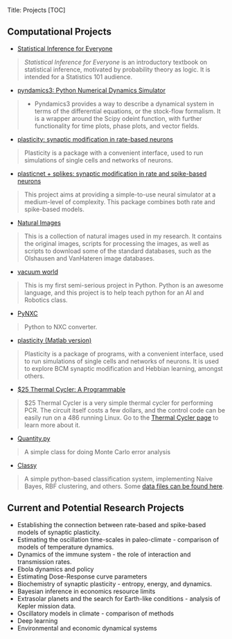 Title: Projects
[TOC]

## Computational Projects

* [Statistical Inference for Everyone](../posts/2019/Jan/14/stats-for-everyone/)
> *Statistical Inference for Everyone* is an introductory textbook on statistical inference, motivated by probability theory as logic.  It is intended for a Statistics 101 audience.  

* [pyndamics3: Python Numerical Dynamics Simulator](https://bblais.github.io/pyndamics3/)
> * Pyndamics3 provides a way to describe a dynamical system in terms of the differential equations, or the stock-flow formalism. It is a wrapper around the Scipy odeint function, with further functionality for time plots, phase plots, and vector fields.

* [plasticity: synaptic modification in rate-based neurons](https://github.com/bblais/plasticity)
> Plasticity is a package with a convenient interface, used to run simulations of single cells and networks of neurons.

* [plasticnet + splikes:  synaptic modification in rate and spike-based neurons](https://github.com/bblais/Plasticnet)
> This project aims at providing a simple-to-use neural simulator at a medium-level of complexity. This package combines both rate and spike-based models.

* [Natural Images](https://drive.google.com/open?id=1e-azd0c-k13mqQHv5dP2lluzF-_HQoR_&authuser=bblais%40bryant.edu&usp=drive_fs)
> This is a collection of natural images used in my research. It contains the original images, scripts for processing the images, as well as scripts to download some of the standard databases, such as the Olshausen and VanHateren image databases.

* [vacuum world](http://dl.dropbox.com/u/1813623/Vacuum_World.zip)
> This is my first semi-serious project in Python. Python is an awesome language, and this project is to help teach python for an AI and Robotics class.

* [PyNXC](http://dl.dropbox.com/u/1813623/pynxc.zip)
> Python to NXC converter.

* [plasticity (Matlab version)](http://web.bryant.edu/~bblais/projects/plasticity/)
> Plasticity is a package of programs, with a convenient interface, used to run simulations of single cells and networks of neurons. It is used to explore BCM synaptic modification and Hebbian learning, amongst others.

* [$25 Thermal Cycler: A Programmable](http://web.bryant.edu/~bblais/projects/cycler/)
> $25 Thermal Cycler is a very simple thermal cycler for performing PCR. The circuit itself costs a few dollars, and the control code can be easily run on a 486 running Linux. Go to the [Thermal Cycler page](http://web.bryant.edu/~bblais/projects/cycler/) to learn more about it.

* [Quantity.py](files/Quantity.py)
> A simple class for doing Monte Carlo error analysis

* [Classy](https://docs.google.com/uc?authuser=0&id=0B0pJ77HPErGWcjZlQ1lfTmltT28&export=download)
> A simple python-based classification system, implementing Naive Bayes, RBF clustering, and others.  Some [data files can be found here](https://docs.google.com/uc?authuser=0&id=0B0pJ77HPErGWSmR3OUwtcHU0QjA&export=download).

## Current and Potential Research Projects

* Establishing the connection between rate-based and spike-based models of synaptic plasticity. 
* Estimating the oscillation time-scales in paleo-climate - comparison of models of temperature dynamics.
* Dynamics of the immune system - the role of interaction and transmission rates.
* Ebola dynamics and policy
* Estimating Dose-Response curve parameters
* Biochemistry of synaptic plasticity - entropy, energy, and dynamics.
* Bayesian inference in economics resource limits
* Extrasolar planets and the search for Earth-like conditions - analysis of Kepler mission data.
* Oscillatory models in climate - comparison of methods
* Deep learning
* Environmental and economic dynamical systems
